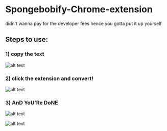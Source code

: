 # Spongebobify-Chrome-extension

didn't wanna pay for the developer fees hence you gotta put it up yourself

## Steps to use:

### 1) copy the text 
![alt text](./images/copy.png)
### 2) click the extension and convert!
![alt text](./images/convert.png)
### 3) AnD YoU'Re DoNE
![alt text](./images/use.png)

![alt text](./images/paripapa.jpg)